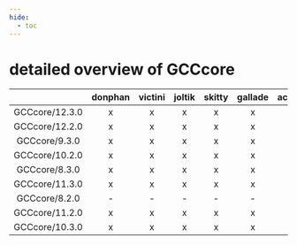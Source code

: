 ```yaml
---
hide:
  - toc
---
```


detailed overview of GCCcore
============================

| |donphan|victini|joltik|skitty|gallade|accelgor|swalot|doduo|
| :---: | :---: | :---: | :---: | :---: | :---: | :---: | :---: | :---: |
|GCCcore/12.3.0|x|x|x|x|x|x|x|x|
|GCCcore/12.2.0|x|x|x|x|x|x|x|x|
|GCCcore/9.3.0|x|x|x|x|x|x|x|x|
|GCCcore/10.2.0|x|x|x|x|x|x|x|x|
|GCCcore/8.3.0|x|x|x|x|x|x|x|x|
|GCCcore/11.3.0|x|x|x|x|x|x|x|x|
|GCCcore/8.2.0|-|-|-|-|-|-|x|x|
|GCCcore/11.2.0|x|x|x|x|x|x|x|x|
|GCCcore/10.3.0|x|x|x|x|x|x|x|x|
